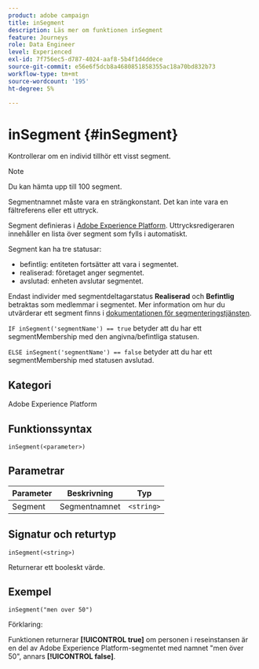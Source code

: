 ```yaml
---
product: adobe campaign
title: inSegment
description: Läs mer om funktionen inSegment
feature: Journeys
role: Data Engineer
level: Experienced
exl-id: 7f756ec5-d787-4024-aaf8-5b4f1d4ddece
source-git-commit: e56e6f5dcb8a4680851858355ac18a70bd832b73
workflow-type: tm+mt
source-wordcount: '195'
ht-degree: 5%

---
```


# inSegment {#inSegment}

Kontrollerar om en individ tillhör ett visst segment.

>[!NOTE]
>
>Du kan hämta upp till 100 segment.

Segmentnamnet måste vara en strängkonstant. Det kan inte vara en fältreferens eller ett uttryck.

Segment definieras i [Adobe Experience Platform](https://platform.adobe.com/segment/overview). Uttrycksredigeraren innehåller en lista över segment som fylls i automatiskt.

Segment kan ha tre statusar:

* befintlig: entiteten fortsätter att vara i segmentet.
* realiserad: företaget anger segmentet.
* avslutad: enheten avslutar segmentet.

Endast individer med segmentdeltagarstatus **Realiserad** och **Befintlig** betraktas som medlemmar i segmentet. Mer information om hur du utvärderar ett segment finns i [dokumentationen för segmenteringstjänsten](https://experienceleague.adobe.com/docs/experience-platform/segmentation/tutorials/evaluate-a-segment.html?lang=en#interpret-segment-results).

`IF inSegment('segmentName') == true` betyder att du har ett segmentMembership med den angivna/befintliga statusen.

`ELSE inSegment('segmentName') == false` betyder att du har ett segmentMembership med statusen avslutad.

## Kategori

Adobe Experience Platform

## Funktionssyntax

`inSegment(<parameter>)`

## Parametrar

| Parameter | Beskrivning | Typ |
|--- |--- |--- |
| Segment | Segmentnamnet | `<string>` |

## Signatur och returtyp

`inSegment(<string>)`

Returnerar ett booleskt värde.

## Exempel

`inSegment("men over 50")`

Förklaring:

Funktionen returnerar **[!UICONTROL true]** om personen i reseinstansen är en del av Adobe Experience Platform-segmentet med namnet &quot;men över 50&quot;, annars **[!UICONTROL false]**.
